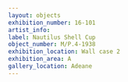 ```yaml
---
layout: objects
exhibition_number: 16-101
artist_info: 
label: Nautilus Shell Cup
object_number: M/P.4-1938
exhibition_location: Wall case 2 
exhibition_area: A
gallery_location: Adeane 
---
```

